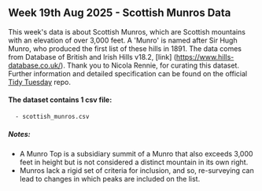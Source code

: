 ## Week 19th Aug 2025 - Scottish Munros Data

This week's data is about Scottish Munros, which are Scottish mountains with an elevation of over 3,000 feet. A 'Munro' is named after Sir Hugh Munro, who produced the first list of these hills in 1891.
The data comes from  Database of British and Irish Hills v18.2, [link] (https://www.hills-database.co.uk/). 
Thank you to Nicola Rennie, for curating this dataset.
Further information and detailed specification can be found on the official [Tidy Tuesday](https://github.com/rfordatascience/tidytuesday/tree/main/data/2025/2025-08-19) repo.


#### The dataset contains 1 csv file: 
      - scottish_munros.csv

##### Notes:
- A Munro Top is a subsidiary summit of a Munro that also exceeds 3,000 feet in height but is not considered a distinct mountain in its own right.
- Munros lack a rigid set of criteria for inclusion, and so, re-surveying can lead to changes in which peaks are included on the list.
